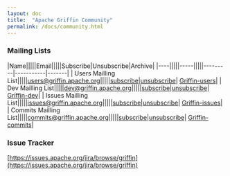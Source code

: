 ```yaml
---
layout: doc
title:  "Apache Griffin Community" 
permalink: /docs/community.html
---
```

### Mailing Lists

|Name|||||Email|||||Subscribe|Unsubscribe|Archive|
|----|||||-----|||||---------|-----------|-------|
| Users Mailling List|||||[users@griffin.apache.org](mailto:users@griffin.apache.org)|||||[subscribe](mailto:users-subscribe@griffin.apache.org)|[unsubscribe](mailto:users-unsubscribe@griffin.apache.org)| [Griffin-users](http://mail-archives.apache.org/mod_mbox/griffin-users/)|
| Dev Mailling List|||||[dev@griffin.apache.org](mailto:dev@griffin.apache.org)|||||[subscribe](mailto:dev-subscribe@griffin.apache.org)|[unsubscribe](mailto:dev-unsubscribe@griffin.apache.org)| [Griffin-dev](http://mail-archives.apache.org/mod_mbox/griffin-dev/)|
| Issues Mailling List|||||[issues@griffin.apache.org](mailto:issues@griffin.apache.org)|||||[subscribe](mailto:issues-subscribe@griffin.apache.org)|[unsubscribe](mailto:issues-unsubscribe@griffin.apache.org)| [Griffin-issues](http://mail-archives.apache.org/mod_mbox/griffin-issues/)|
| Commits Mailling List|||||[commits@griffin.apache.org](mailto:commits@griffin.apache.org)|||||[subscribe](mailto:commits-subscribe@griffin.apache.org)|[unsubscribe](mailto:commits-unsubscribe@griffin.apache.org)| [Griffin-commits](http://mail-archives.apache.org/mod_mbox/griffin-commits/)|


### Issue Tracker

[https://issues.apache.org/jira/browse/griffin](https://issues.apache.org/jira/browse/griffin)


